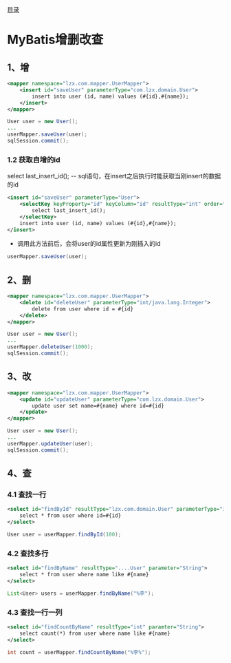 [目录](目录.md)

# MyBatis增删改查

## 1、增

```xml
<mapper namespace="lzx.com.mapper.UserMapper">
    <insert id="saveUser" parameterType="com.lzx.domain.User">
        insert into user (id, name) values (#{id},#{name});
    </insert>
</mapper>
```

```java
User user = new User();
...
userMapper.saveUser(user);
sqlSession.commit();
```

### 1.2 获取自增的id

select  last_insert_id(); -- sql语句，在insert之后执行时能获取当刚insert的数据的id

```xml
<insert id="saveUser" parameterType="User">
	<selectKey keyProperty="id" keyColumn="id" resultType="int" order="AFTER">
    	select last_insert_id();
    </selectKey>
    insert into user (id, name) values (#{id},#{name});
</insert>
```

* 调用此方法前后，会将user的id属性更新为刚插入的id

```java
userMapper.saveUser(user);
```





## 2、删

```xml
<mapper namespace="lzx.com.mapper.UserMapper">
    <delete id="deleteUser" parameterType="int/java.lang.Integer">
        delete from user where id = #{id}
    </delete>
</mapper>
```

```java
User user = new User();
...
userMapper.deleteUser(1000);
sqlSession.commit();
```

## 3、改

```xml
<mapper namespace="lzx.com.mapper.UserMapper">
    <update id="updateUser" parameterType="com.lzx.domain.User">
        update user set name=#{name} where id=#{id}
    </update>
</mapper>
```

```java
User user = new User();
...
userMapper.updateUser(user);
sqlSession.commit();
```

## 4、查

### 4.1 查找一行

```xml
<select id="findById" resultType="lzx.com.domain.User" parameterType="int">
    select * from user where id=#{id}
</select>
```

```java
User user = userMapper.findById(100);
```

### 4.2 查找多行

```xml
<select id="findByName" resultType="....User" parameter="String">
	select * from user where name like #{name}
</select>
```

```java
List<User> users = userMapper.findByName("%李");
```

### 4.3 查找一行一列

```xml
<select id="findCountByName" resultType="int" paramter="String">
	select count(*) from user where name like #{name}
</select>
```

```java
int count = userMapper.findCountByName("%李%");
```



